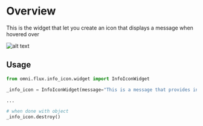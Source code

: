 # Overview

This is the widget that let you create an icon that displays a message when hovered over

![alt text](../data/images/preview.png)

## Usage

```python
from omni.flux.info_icon.widget import InfoIconWidget

_info_icon = InfoIconWidget(message="This is a message that provides information")  # hold the widget in a variable or it will crash

...

# when done with object
_info_icon.destroy()
```
